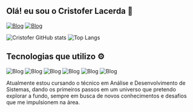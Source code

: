## Olá! eu sou o Cristofer Lacerda 👋

[![Blog](https://img.shields.io/badge/LinkedIn-0077B5?style=for-the-badge&logo=linkedin&logoColor=white)](https://www.linkedin.com/in/cristofer-lacerda-86985b357/)
[![Blog](https://img.shields.io/badge/Instagram-E4405F?style=for-the-badge&logo=instagram&logoColor=white)](https://www.instagram.com/lacerdaxz_k/)

![Cristofer GitHub stats](https://github-readme-stats.vercel.app/api?username=CristoferLacerda&show_icons=true&theme=dracula)
![Top Langs](https://github-readme-stats.vercel.app/api/top-langs/?username=CristoferLacerda&layout=compact)

 ## Tecnologias que utilizo ⚙

![Blog](https://img.shields.io/badge/HTML5-E34F26?style=for-the-badge&logo=html5&logoColor=white)
![Blog](https://img.shields.io/badge/CSS3-1572B6?style=for-the-badge&logo=css3&logoColor=white)
![Blog](https://img.shields.io/badge/JavaScript-F7DF1E?style=for-the-badge&logo=javascript&logoColor=black)
![Blog](https://img.shields.io/badge/Express.js-404D59?style=for-the-badge)
![Blog](https://img.shields.io/badge/Node.js-43853D?style=for-the-badge&logo=node.js&logoColor=white)
![Blog](https://img.shields.io/badge/MySQL-00000F?style=for-the-badge&logo=mysql&logoColor=white)
<br/>

Atualmente estou cursando o técnico em Análise e Desenvolvimento de Sistemas, dando os primeiros passos em um universo que pretendo explorar a fundo, sempre em busca de novos conhecimentos e desafios que me impulsionem na área.
